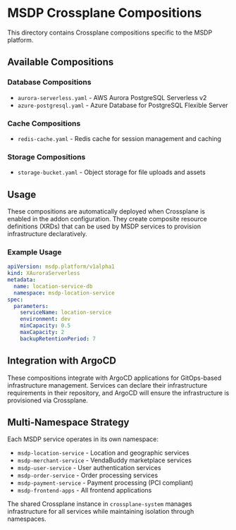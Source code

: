 # MSDP Crossplane Compositions

This directory contains Crossplane compositions specific to the MSDP platform.

## Available Compositions

### Database Compositions
- `aurora-serverless.yaml` - AWS Aurora PostgreSQL Serverless v2
- `azure-postgresql.yaml` - Azure Database for PostgreSQL Flexible Server

### Cache Compositions  
- `redis-cache.yaml` - Redis cache for session management and caching

### Storage Compositions
- `storage-bucket.yaml` - Object storage for file uploads and assets

## Usage

These compositions are automatically deployed when Crossplane is enabled in the addon configuration. They create composite resource definitions (XRDs) that can be used by MSDP services to provision infrastructure declaratively.

### Example Usage

```yaml
apiVersion: msdp.platform/v1alpha1
kind: XAuroraServerless
metadata:
  name: location-service-db
  namespace: msdp-location-service
spec:
  parameters:
    serviceName: location-service
    environment: dev
    minCapacity: 0.5
    maxCapacity: 2
    backupRetentionPeriod: 7
```

## Integration with ArgoCD

These compositions integrate with ArgoCD applications for GitOps-based infrastructure management. Services can declare their infrastructure requirements in their repository, and ArgoCD will ensure the infrastructure is provisioned via Crossplane.

## Multi-Namespace Strategy

Each MSDP service operates in its own namespace:
- `msdp-location-service` - Location and geographic services
- `msdp-merchant-service` - VendaBuddy marketplace services  
- `msdp-user-service` - User authentication services
- `msdp-order-service` - Order processing services
- `msdp-payment-service` - Payment processing (PCI compliant)
- `msdp-frontend-apps` - All frontend applications

The shared Crossplane instance in `crossplane-system` manages infrastructure for all services while maintaining isolation through namespaces.
